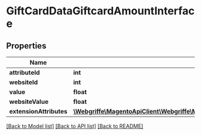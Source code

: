 # GiftCardDataGiftcardAmountInterface

## Properties
Name | Type | Description | Notes
------------ | ------------- | ------------- | -------------
**attributeId** | **int** |  | 
**websiteId** | **int** |  | 
**value** | **float** |  | 
**websiteValue** | **float** |  | 
**extensionAttributes** | [**\Webgriffe\MagentoApiClient\Webgriffe\MagentoApiClient\Model\GiftCardDataGiftcardAmountExtensionInterface**](GiftCardDataGiftcardAmountExtensionInterface.md) |  | [optional] 

[[Back to Model list]](../README.md#documentation-for-models) [[Back to API list]](../README.md#documentation-for-api-endpoints) [[Back to README]](../README.md)


